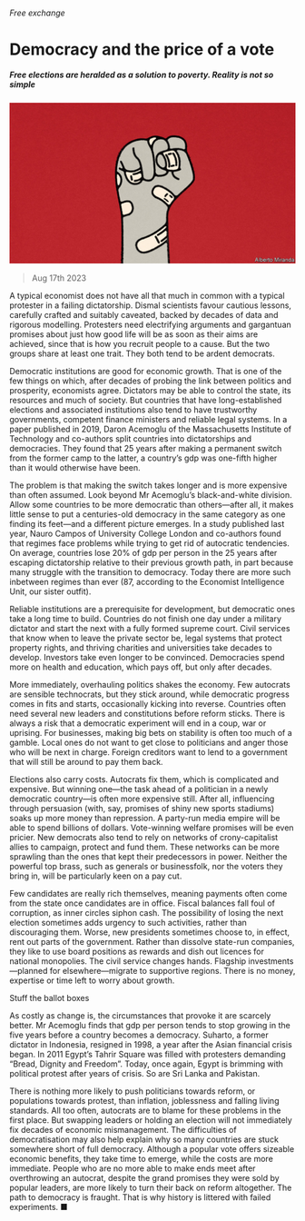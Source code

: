 ###### Free exchange

# Democracy and the price of a vote 

##### Free elections are heralded as a solution to poverty. Reality is not so simple 

![image](images/20230819_FND000.jpg) 

> Aug 17th 2023 

A typical economist does not have all that much in common with a typical protester in a failing dictatorship. Dismal scientists favour cautious lessons, carefully crafted and suitably caveated, backed by decades of data and rigorous modelling. Protesters need electrifying arguments and gargantuan promises about just how good life will be as soon as their aims are achieved, since that is how you recruit people to a cause. But the two groups share at least one trait. They both tend to be ardent democrats.

Democratic institutions are good for economic growth. That is one of the few things on which, after decades of probing the link between politics and prosperity, economists agree. Dictators may be able to control the state, its resources and much of society. But countries that have long-established elections and associated institutions also tend to have trustworthy governments, competent finance ministers and reliable legal systems. In a paper published in 2019, Daron Acemoglu of the Massachusetts Institute of Technology and co-authors split countries into dictatorships and democracies. They found that 25 years after making a permanent switch from the former camp to the latter, a country’s gdp was one-fifth higher than it would otherwise have been.

The problem is that making the switch takes longer and is more expensive than often assumed. Look beyond Mr Acemoglu’s black-and-white division. Allow some countries to be more democratic than others—after all, it makes little sense to put a centuries-old democracy in the same category as one finding its feet—and a different picture emerges. In a study published last year, Nauro Campos of University College London and co-authors found that regimes face problems while trying to get rid of autocratic tendencies. On average, countries lose 20% of gdp per person in the 25 years after escaping dictatorship relative to their previous growth path, in part because many struggle with the transition to democracy. Today there are more such inbetween regimes than ever (87, according to the Economist Intelligence Unit, our sister outfit). 

Reliable institutions are a prerequisite for development, but democratic ones take a long time to build. Countries do not finish one day under a military dictator and start the next with a fully formed supreme court. Civil services that know when to leave the private sector be, legal systems that protect property rights, and thriving charities and universities take decades to develop. Investors take even longer to be convinced. Democracies spend more on health and education, which pays off, but only after decades.

More immediately, overhauling politics shakes the economy. Few autocrats are sensible technocrats, but they stick around, while democratic progress comes in fits and starts, occasionally kicking into reverse. Countries often need several new leaders and constitutions before reform sticks. There is always a risk that a democratic experiment will end in a coup, war or uprising. For businesses, making big bets on stability is often too much of a gamble. Local ones do not want to get close to politicians and anger those who will be next in charge. Foreign creditors want to lend to a government that will still be around to pay them back. 

Elections also carry costs. Autocrats fix them, which is complicated and expensive. But winning one—the task ahead of a politician in a newly democratic country—is often more expensive still. After all, influencing through persuasion (with, say, promises of shiny new sports stadiums) soaks up more money than repression. A party-run media empire will be able to spend billions of dollars. Vote-winning welfare promises will be even pricier. New democrats also tend to rely on networks of crony-capitalist allies to campaign, protect and fund them. These networks can be more sprawling than the ones that kept their predecessors in power. Neither the powerful top brass, such as generals or businessfolk, nor the voters they bring in, will be particularly keen on a pay cut.

Few candidates are really rich themselves, meaning payments often come from the state once candidates are in office. Fiscal balances fall foul of corruption, as inner circles siphon cash. The possibility of losing the next election sometimes adds urgency to such activities, rather than discouraging them. Worse, new presidents sometimes choose to, in effect, rent out parts of the government. Rather than dissolve state-run companies, they like to use board positions as rewards and dish out licences for national monopolies. The civil service changes hands. Flagship investments—planned for elsewhere—migrate to supportive regions. There is no money, expertise or time left to worry about growth. 

Stuff the ballot boxes

As costly as change is, the circumstances that provoke it are scarcely better. Mr Acemoglu finds that gdp per person tends to stop growing in the five years before a country becomes a democracy. Suharto, a former dictator in Indonesia, resigned in 1998, a year after the Asian financial crisis began. In 2011 Egypt’s Tahrir Square was filled with protesters demanding “Bread, Dignity and Freedom”. Today, once again, Egypt is brimming with political protest after years of crisis. So are Sri Lanka and Pakistan. 

There is nothing more likely to push politicians towards reform, or populations towards protest, than inflation, joblessness and falling living standards. All too often, autocrats are to blame for these problems in the first place. But swapping leaders or holding an election will not immediately fix decades of economic mismanagement. The difficulties of democratisation may also help explain why so many countries are stuck somewhere short of full democracy. Although a popular vote offers sizeable economic benefits, they take time to emerge, while the costs are more immediate. People who are no more able to make ends meet after overthrowing an autocrat, despite the grand promises they were sold by popular leaders, are more likely to turn their back on reform altogether. The path to democracy is fraught. That is why history is littered with failed experiments. ■





